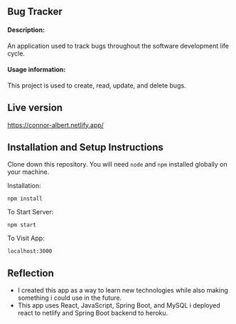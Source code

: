 ## Bug Tracker

#### Description:

An application used to track bugs throughout the software development life cycle.

#### Usage information:

This project is used to create, read, update, and delete bugs.

## Live version

https://connor-albert.netlify.app/

## Installation and Setup Instructions

Clone down this repository. You will need `node` and `npm` installed globally on your machine.  

Installation:

`npm install`  


To Start Server:

`npm start`  

To Visit App:

`localhost:3000`  

## Reflection

  -  I created this app as a way to learn new technologies while also making something i could use in the future.
  - This app uses React, JavaScript, Spring Boot, and MySQL i deployed react to netlify and Spring Boot backend to heroku.
